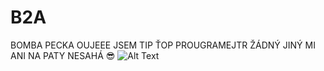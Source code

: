 # B2A

BOMBA PECKA OUJEEE 
JSEM TIP ŤOP PROUGRAMEJTR
ŽÁDNÝ JINÝ MI ANI NA PATY NESAHÁ
😎
![Alt Text](https://media.giphy.com/media/zOvBKUUEERdNm/giphy.gif)
